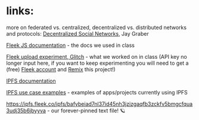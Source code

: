 # links:
more on federated vs. centralized, decentralized vs. distributed networks and protocols: [Decentralized Social Networks](https://medium.com/decentralized-web/decentralized-social-networks-e5a7a2603f53), Jay Graber

[Fleek JS documentation](https://blog.fleek.co/posts/guide-to-fleek-storage-js) - the docs we used in class

[Fleek upload experiment, Glitch](https://glitch.com/edit/#!/accurate-actually-locket?path=server.js%3A75%3A0) - what we worked on in class (API key no longer input here, if you want to keep experimenting you will need to get a (free) [Fleek account](https://fleek.co/) and [Remix](https://glitch.com/edit/#!/accurate-actually-locket) this project!)

[IPFS documentation](https://docs.ipfs.io/concepts/what-is-ipfs/)

[IPFS use case examples](https://awesome.ipfs.io/) - examples of apps/projects currently using IPFS

https://ipfs.fleek.co/ipfs/bafybeiad7nl37id45nh3jzizgaqfb3zckfv5bmgcfqua3udj35b6jbyyva - our forever-pinned text file! 🪐

